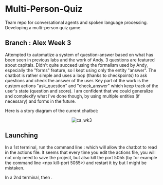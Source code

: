 # Multi-Person-Quiz
Team repo for conversational agents and spoken language processing. Developing a multi-person quiz game.

## Branch : Alex Week 3

Attempted to automatize a system of question-answer based on what has been seen in previous labs and the work of Andy. 3 questions are featured about capitals.
Didn't quite succeed using the formalism used by Andy, especially the "forms" feature, so I kept using only the entity "answer". The chatbot is rather simple and uses a loop (thanks to checkpoints) to ask questions and check the answer of the user. Key part of the work is the custom actions "ask_question" and "check_answer" which keep track of the user's state (question and score). I am confident that we could generalize and complexify what I've done though, by using multiple entities (if necessary) and forms in the future.

Here is a story diagram of the current chatbot:

<center>
  
![ca_wk3](https://user-images.githubusercontent.com/92320638/216168429-51fca261-da3f-4b08-92ea-92435a2cce48.png)
  
</center>

## Launching

In a 1st terminal, run the command line : <rasa run actions> which will allow the chatbot to read in the actions file.
It seems that every time you edit the actions file, you will not only need to save the project, but also kill the port 5055 (by for example the command line <npx kill-port 5055>) and restart it by <rasa run actions> but I might be mistaken.

In a 2nd terminal, <rasa train> then <rasa shell>.
